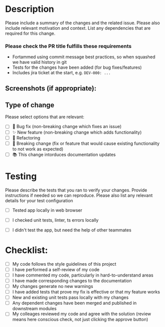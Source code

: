 # Description

Please include a summary of the changes and the related issue. Please also include relevant motivation and context. List any dependencies that are required for this change.


### Please check the PR title fulfills these requirements
- Fortammed using commit message best practices, so when squashed we have valid history in git
- Tests for the changes have been added (for bug fixes/features)
- Includes jira ticket at the start, e.g. `DEV-000: ...`

## Screenshots (if appropriate):

## Type of change

Please select options that are relevant:

- [ ] 🐛 Bug fix (non-breaking change which fixes an issue)
- [ ] ✨ New feature (non-breaking change which adds functionality)
- [ ] 🔨 Refactoring
- [ ] 🚨 Breaking change (fix or feature that would cause existing functionality to not work as expected)
- [ ] 📚 This change intorduces documentation updates

# Testing

Please describe the tests that you ran to verify your changes. Provide instructions if needed so we can reproduce. Please also list any relevant details for your test configuration

- [ ] Tested app locally in web browser
- [ ] I checked unit tests, linter, ts errors locally
- [ ] I didn't test the app, but need the help of other teammates


# Checklist:

- [ ] My code follows the style guidelines of this project
- [ ] I have performed a self-review of my code
- [ ] I have commented my code, particularly in hard-to-understand areas
- [ ] I have made corresponding changes to the documentation
- [ ] My changes generate no new warnings
- [ ] I have added tests that prove my fix is effective or that my feature works
- [ ] New and existing unit tests pass locally with my changes
- [ ] Any dependent changes have been merged and published in downstream modules
- [ ] My colleages reviewed my code and agree with the solution (review means here conscious check, not just clicking the approve button)
